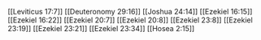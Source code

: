 [[Leviticus 17:7]]
[[Deuteronomy 29:16]]
[[Joshua 24:14]]
[[Ezekiel 16:15]]
[[Ezekiel 16:22]]
[[Ezekiel 20:7]]
[[Ezekiel 20:8]]
[[Ezekiel 23:8]]
[[Ezekiel 23:19]]
[[Ezekiel 23:21]]
[[Ezekiel 23:34]]
[[Hosea 2:15]]
